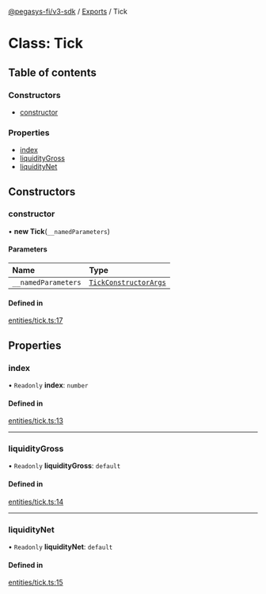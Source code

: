 [@pegasys-fi/v3-sdk](../README.md) / [Exports](../modules.md) / Tick

# Class: Tick

## Table of contents

### Constructors

- [constructor](Tick.md#constructor)

### Properties

- [index](Tick.md#index)
- [liquidityGross](Tick.md#liquiditygross)
- [liquidityNet](Tick.md#liquiditynet)

## Constructors

### constructor

• **new Tick**(`__namedParameters`)

#### Parameters

| Name | Type |
| :------ | :------ |
| `__namedParameters` | [`TickConstructorArgs`](../interfaces/TickConstructorArgs.md) |

#### Defined in

[entities/tick.ts:17](https://github.com/Jingo-Finance/v3-sdk/blob/08a7c05/src/entities/tick.ts#L17)

## Properties

### index

• `Readonly` **index**: `number`

#### Defined in

[entities/tick.ts:13](https://github.com/Jingo-Finance/v3-sdk/blob/08a7c05/src/entities/tick.ts#L13)

___

### liquidityGross

• `Readonly` **liquidityGross**: `default`

#### Defined in

[entities/tick.ts:14](https://github.com/Jingo-Finance/v3-sdk/blob/08a7c05/src/entities/tick.ts#L14)

___

### liquidityNet

• `Readonly` **liquidityNet**: `default`

#### Defined in

[entities/tick.ts:15](https://github.com/Jingo-Finance/v3-sdk/blob/08a7c05/src/entities/tick.ts#L15)
